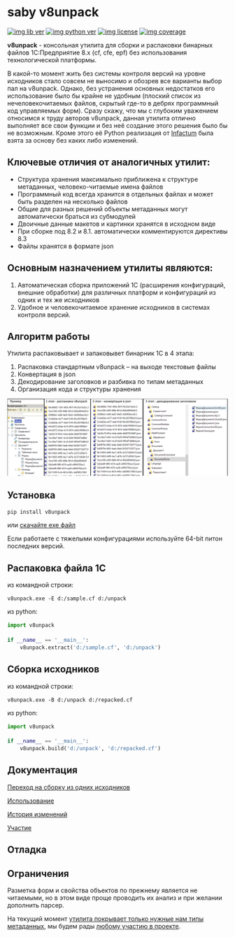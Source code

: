 # saby v8unpack

[![img lib ver](https://img.shields.io/pypi/v/v8unpack.svg "")](https://pypi.python.org/pypi/v8unpack)
[![img python ver](https://img.shields.io/pypi/pyversions/v8unpack.svg "")](https://pypi.python.org/pypi/v8unpack)
[![img license](https://img.shields.io/pypi/l/v8unpack.svg "")](https://pypi.python.org/pypi/v8unpack)
[![img coverage](https://img.shields.io/coveralls/saby/v8unpack.svg "")](https://coveralls.io/github/saby/v8unpack)

**v8unpack** - консольная утилита для сборки и распаковки бинарных файлов 
1С:Предприятие 8.х (cf, cfe, epf) без использования технологической платформы.

В какой-то момент жить без системы контроля версий на уровне исходников стало совсем не выносимо и обозрев все 
варианты выбор пал на v8unpack. Однако, без устранения основных недостатков его использование было бы крайне 
не удобным (плоский список из нечеловекочитаемых файлов, скрытый где-то в дебрях программный код управляемых форм). 
Сразу скажу, что мы с глубоким уважением относимся к труду авторов v8unpack, данная утилита отлично выполняет все 
свои функции и без неё создание этого решения было бы не возможным. Кроме этого её Python реализация от [Infactum](https://github.com/Infactum/onec_dtools) 
была взята за основу без каких либо изменений.

## Ключевые отличия от аналогичных утилит:
* Структура хранения максимально приближена к структуре метаданных, человеко-читаемые имена файлов
* Программный код всегда хранится в отдельных файлах и может быть разделен на несколько файлов
* Общие для разных решений объекты метаданных могут автоматически браться из субмодулей
* Двоичные данные макетов и картинки хранятся в исходном виде
* При сборке под 8.2 и 8.1. автоматически комментируются директивы 8.3
* Файлы хранятся в формате json

## Основным назначением утилиты являются:
1.	Автоматическая сборка приложений 1С (расширения конфигураций, внешние обработки) 
для различных платформ и конфигураций из одних и тех же исходников
2.	Удобное и человекочитаемое хранение исходников в системах контроля версий.

## Алгоритм работы
Утилита распаковывает и запаковывет бинарник 1С в 4 этапа:

1.	Распаковка стандартным v8unpack – на выходе текстовые файлы
2.	Конвертация в json
3.	Декодирование заголовков и разбивка по типам метаданных
4.	Организация кода и структуры хранения

![Алгоритм работы](https://github.com/saby-integration/v8unpack/blob/main/docs/stage.png?raw=true)


## Установка

    pip install v8unpack

или [скачайте exe файл](https://github.com/saby-integration/v8unpack/raw/main/exe/v8unpack.exe)

Если работаете с тяжелыми конфигурациями используйте 64-bit питон последних версий.

## Распаковка файла 1С

из командной строки:

    v8unpack.exe -E d:/sample.cf d:/unpack

из python:
```python
import v8unpack

if __name__ == '__main__':
    v8unpack.extract('d:/sample.cf', 'd:/unpack')
```

## Сборка исходников

из командной строки:

    v8unpack.exe -B d:/unpack d:/repacked.cf

из python:

```python
import v8unpack

if __name__ == '__main__':
    v8unpack.build('d:/unpack', 'd:/repacked.cf')
```

## Документация

[Переход на сборку из одних исходников](https://github.com/saby-integration/v8unpack/blob/main/docs/transition.md)

[Использование](https://github.com/saby-integration/v8unpack/blob/main/docs/usage.md)

[История изменений](https://github.com/saby-integration/v8unpack/blob/main/docs/history.md)

[Участие](https://github.com/saby-integration/v8unpack/blob/main/docs/develop.md)

## Отладка

## Ограничения

Разметка форм и свойства объектов по прежнему является не читаемыми, но в этом виде проще проводить их 
анализ и при желании дополнить парсер.

На текущий момент [утилита покрывает только нужные нам типы метаданных](https://github.com/saby-integration/v8unpack/blob/main/src/v8unpack/metadata_types.py), 
мы будем рады [любому участию в проекте](https://github.com/saby-integration/v8unpack/blob/main/docs/develop.md).
